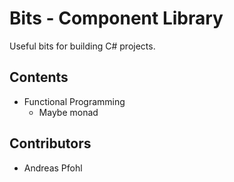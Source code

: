 # Bits - Component Library

Useful bits for building C# projects.

## Contents

- Functional Programming
  - Maybe monad

## Contributors

- Andreas Pfohl
